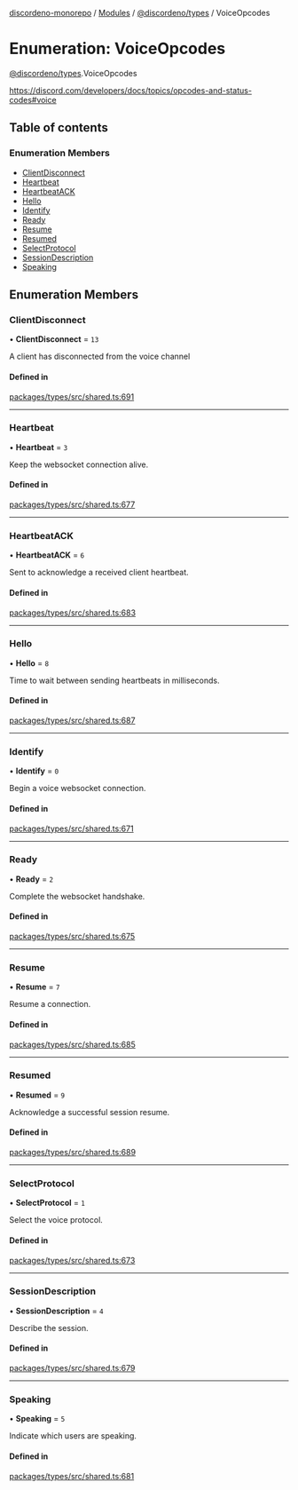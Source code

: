 [discordeno-monorepo](../README.md) / [Modules](../modules.md) / [@discordeno/types](../modules/discordeno_types.md) / VoiceOpcodes

# Enumeration: VoiceOpcodes

[@discordeno/types](../modules/discordeno_types.md).VoiceOpcodes

https://discord.com/developers/docs/topics/opcodes-and-status-codes#voice

## Table of contents

### Enumeration Members

- [ClientDisconnect](discordeno_types.VoiceOpcodes.md#clientdisconnect)
- [Heartbeat](discordeno_types.VoiceOpcodes.md#heartbeat)
- [HeartbeatACK](discordeno_types.VoiceOpcodes.md#heartbeatack)
- [Hello](discordeno_types.VoiceOpcodes.md#hello)
- [Identify](discordeno_types.VoiceOpcodes.md#identify)
- [Ready](discordeno_types.VoiceOpcodes.md#ready)
- [Resume](discordeno_types.VoiceOpcodes.md#resume)
- [Resumed](discordeno_types.VoiceOpcodes.md#resumed)
- [SelectProtocol](discordeno_types.VoiceOpcodes.md#selectprotocol)
- [SessionDescription](discordeno_types.VoiceOpcodes.md#sessiondescription)
- [Speaking](discordeno_types.VoiceOpcodes.md#speaking)

## Enumeration Members

### ClientDisconnect

• **ClientDisconnect** = `13`

A client has disconnected from the voice channel

#### Defined in

[packages/types/src/shared.ts:691](https://github.com/deepsarda/discordeno/blob/c6dc30bb/packages/types/src/shared.ts#L691)

---

### Heartbeat

• **Heartbeat** = `3`

Keep the websocket connection alive.

#### Defined in

[packages/types/src/shared.ts:677](https://github.com/deepsarda/discordeno/blob/c6dc30bb/packages/types/src/shared.ts#L677)

---

### HeartbeatACK

• **HeartbeatACK** = `6`

Sent to acknowledge a received client heartbeat.

#### Defined in

[packages/types/src/shared.ts:683](https://github.com/deepsarda/discordeno/blob/c6dc30bb/packages/types/src/shared.ts#L683)

---

### Hello

• **Hello** = `8`

Time to wait between sending heartbeats in milliseconds.

#### Defined in

[packages/types/src/shared.ts:687](https://github.com/deepsarda/discordeno/blob/c6dc30bb/packages/types/src/shared.ts#L687)

---

### Identify

• **Identify** = `0`

Begin a voice websocket connection.

#### Defined in

[packages/types/src/shared.ts:671](https://github.com/deepsarda/discordeno/blob/c6dc30bb/packages/types/src/shared.ts#L671)

---

### Ready

• **Ready** = `2`

Complete the websocket handshake.

#### Defined in

[packages/types/src/shared.ts:675](https://github.com/deepsarda/discordeno/blob/c6dc30bb/packages/types/src/shared.ts#L675)

---

### Resume

• **Resume** = `7`

Resume a connection.

#### Defined in

[packages/types/src/shared.ts:685](https://github.com/deepsarda/discordeno/blob/c6dc30bb/packages/types/src/shared.ts#L685)

---

### Resumed

• **Resumed** = `9`

Acknowledge a successful session resume.

#### Defined in

[packages/types/src/shared.ts:689](https://github.com/deepsarda/discordeno/blob/c6dc30bb/packages/types/src/shared.ts#L689)

---

### SelectProtocol

• **SelectProtocol** = `1`

Select the voice protocol.

#### Defined in

[packages/types/src/shared.ts:673](https://github.com/deepsarda/discordeno/blob/c6dc30bb/packages/types/src/shared.ts#L673)

---

### SessionDescription

• **SessionDescription** = `4`

Describe the session.

#### Defined in

[packages/types/src/shared.ts:679](https://github.com/deepsarda/discordeno/blob/c6dc30bb/packages/types/src/shared.ts#L679)

---

### Speaking

• **Speaking** = `5`

Indicate which users are speaking.

#### Defined in

[packages/types/src/shared.ts:681](https://github.com/deepsarda/discordeno/blob/c6dc30bb/packages/types/src/shared.ts#L681)
